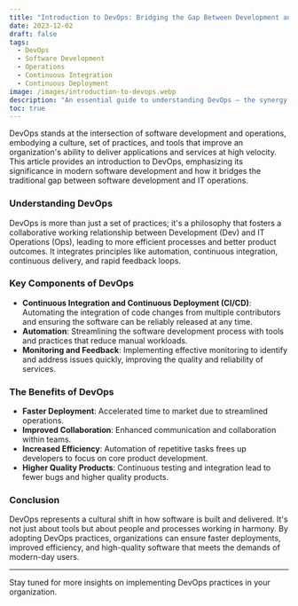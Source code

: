```yaml
---
title: "Introduction to DevOps: Bridging the Gap Between Development and Operations"
date: 2023-12-02
draft: false
tags:
  - DevOps
  - Software Development
  - Operations
  - Continuous Integration
  - Continuous Deployment
image: /images/introduction-to-devops.webp
description: "An essential guide to understanding DevOps – the synergy of development and operations in software engineering."
toc: true
---
```


DevOps stands at the intersection of software development and operations, embodying a culture, set of practices, and tools that improve an organization's ability to deliver applications and services at high velocity. This article provides an introduction to DevOps, emphasizing its significance in modern software development and how it bridges the traditional gap between software development and IT operations.

### Understanding DevOps

DevOps is more than just a set of practices; it's a philosophy that fosters a collaborative working relationship between Development (Dev) and IT Operations (Ops), leading to more efficient processes and better product outcomes. It integrates principles like automation, continuous integration, continuous delivery, and rapid feedback loops.

### Key Components of DevOps

- **Continuous Integration and Continuous Deployment (CI/CD)**: Automating the integration of code changes from multiple contributors and ensuring the software can be reliably released at any time.
- **Automation**: Streamlining the software development process with tools and practices that reduce manual workloads.
- **Monitoring and Feedback**: Implementing effective monitoring to identify and address issues quickly, improving the quality and reliability of services.

### The Benefits of DevOps

- **Faster Deployment**: Accelerated time to market due to streamlined operations.
- **Improved Collaboration**: Enhanced communication and collaboration within teams.
- **Increased Efficiency**: Automation of repetitive tasks frees up developers to focus on core product development.
- **Higher Quality Products**: Continuous testing and integration lead to fewer bugs and higher quality products.

### Conclusion

DevOps represents a cultural shift in how software is built and delivered. It's not just about tools but about people and processes working in harmony. By adopting DevOps practices, organizations can ensure faster deployments, improved efficiency, and high-quality software that meets the demands of modern-day users.

---

Stay tuned for more insights on implementing DevOps practices in your organization.
